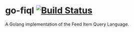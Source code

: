 # go-fiql [![Build Status](https://travis-ci.org/hailpam/go-fiql.svg?branch=main)](https://travis-ci.org/hailpam/go-fiql)
A Golang implementation of the Feed Item Query Language.

